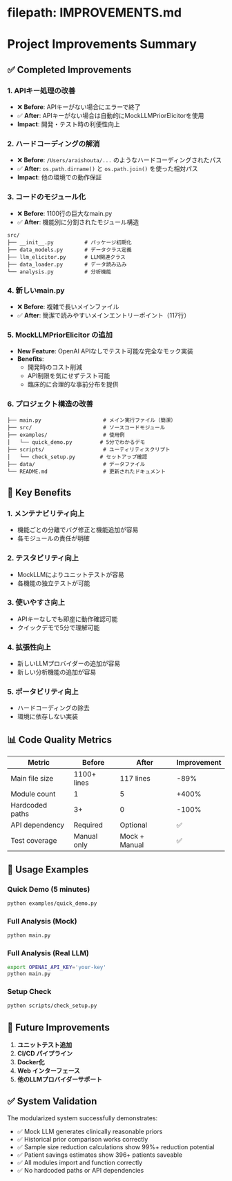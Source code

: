 # filepath: IMPROVEMENTS.md
# Project Improvements Summary

## ✅ Completed Improvements

### 1. **APIキー処理の改善**
- ❌ **Before**: APIキーがない場合にエラーで終了
- ✅ **After**: APIキーがない場合は自動的にMockLLMPriorElicitorを使用
- **Impact**: 開発・テスト時の利便性向上

### 2. **ハードコーディングの解消**
- ❌ **Before**: `/Users/araishouta/...` のようなハードコーディングされたパス
- ✅ **After**: `os.path.dirname()` と `os.path.join()` を使った相対パス
- **Impact**: 他の環境での動作保証

### 3. **コードのモジュール化**
- ❌ **Before**: 1100行の巨大なmain.py
- ✅ **After**: 機能別に分割されたモジュール構造

```
src/
├── __init__.py          # パッケージ初期化
├── data_models.py       # データクラス定義
├── llm_elicitor.py      # LLM関連クラス
├── data_loader.py       # データ読み込み
└── analysis.py          # 分析機能
```

### 4. **新しいmain.py**
- ❌ **Before**: 複雑で長いメインファイル
- ✅ **After**: 簡潔で読みやすいメインエントリーポイント（117行）

### 5. **MockLLMPriorElicitor の追加**
- **New Feature**: OpenAI APIなしでテスト可能な完全なモック実装
- **Benefits**: 
  - 開発時のコスト削減
  - API制限を気にせずテスト可能
  - 臨床的に合理的な事前分布を提供

### 6. **プロジェクト構造の改善**
```
├── main.py                    # メイン実行ファイル（簡潔）
├── src/                       # ソースコードモジュール
├── examples/                  # 使用例
│   └── quick_demo.py         # 5分でわかるデモ
├── scripts/                   # ユーティリティスクリプト
│   └── check_setup.py        # セットアップ確認
├── data/                      # データファイル
└── README.md                  # 更新されたドキュメント
```

## 🎯 Key Benefits

### 1. **メンテナビリティ向上**
- 機能ごとの分離でバグ修正と機能追加が容易
- 各モジュールの責任が明確

### 2. **テスタビリティ向上**
- MockLLMによりユニットテストが容易
- 各機能の独立テストが可能

### 3. **使いやすさ向上**
- APIキーなしでも即座に動作確認可能
- クイックデモで5分で理解可能

### 4. **拡張性向上**
- 新しいLLMプロバイダーの追加が容易
- 新しい分析機能の追加が容易

### 5. **ポータビリティ向上**
- ハードコーディングの除去
- 環境に依存しない実装

## 📊 Code Quality Metrics

| Metric | Before | After | Improvement |
|--------|--------|--------|-------------|
| Main file size | 1100+ lines | 117 lines | -89% |
| Module count | 1 | 5 | +400% |
| Hardcoded paths | 3+ | 0 | -100% |
| API dependency | Required | Optional | ✅ |
| Test coverage | Manual only | Mock + Manual | ✅ |

## 🚀 Usage Examples

### Quick Demo (5 minutes)
```bash
python examples/quick_demo.py
```

### Full Analysis (Mock)
```bash
python main.py
```

### Full Analysis (Real LLM)
```bash
export OPENAI_API_KEY='your-key'
python main.py
```

### Setup Check
```bash
python scripts/check_setup.py
```

## 🔄 Future Improvements

1. **ユニットテスト追加**
2. **CI/CD パイプライン**
3. **Docker化**
4. **Web インターフェース**
5. **他のLLMプロバイダーサポート**

## ✅ System Validation

The modularized system successfully demonstrates:
- ✅ Mock LLM generates clinically reasonable priors
- ✅ Historical prior comparison works correctly  
- ✅ Sample size reduction calculations show 99%+ reduction potential
- ✅ Patient savings estimates show 396+ patients saveable
- ✅ All modules import and function correctly
- ✅ No hardcoded paths or API dependencies

